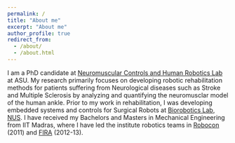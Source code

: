 ```yaml
---
permalink: /
title: "About me"
excerpt: "About me"
author_profile: true
redirect_from: 
  - /about/
  - /about.html
---
```



I am a PhD candidate at [Neuromuscular Controls and Human Robotics Lab](https://sites.google.com/site/asuneurorobotics/) at ASU. My research primarily focuses on developing robotic rehabilitation methods for patients suffering from Neurological diseases such as Stroke and Multiple Sclerosis by analyzing and quantifying the neuromusclar model of the human ankle. Prior to my work in rehabilitation, I was developing embedded systems and controls for Surgical Robots at [Biorobotics Lab, NUS](https://wiki.nus.edu.sg/display/biorobotics/Biorobotics+Lab). I have received my Bachelors and Masters in Mechanical Engineering from IIT Madras, where I have led the institute robotics teams in [Robocon](https://en.wikipedia.org/wiki/ABU_Robocon) (2011) and [FIRA](http://www.firaworldcup.org/VisitorPages/default.aspx?itemid=3) (2012-13).